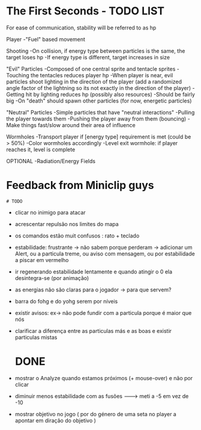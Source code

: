 # The First Seconds - TODO LIST

For ease of communication, stability will be referred to as hp

Player
	-"Fuel" based movement

Shooting
	-On collision, if energy type between particles is the same, the target loses hp
	-If energy type is different, target increases in size

"Evil" Particles
	-Composed of one central sprite and tentacle sprites
	-Touching the tentacles reduces player hp
	-When player is near, evil particles shoot lighting in the direction of the player 
	(add a randomized angle factor of the lightning so its not exactly in the direction of the player)
	-Getting hit by lighting reduces hp (possibly also resources)
	-Should be fairly big
	-On "death" should spawn other particles (for now, energetic particles)

"Neutral" Particles
	-Simple particles that have "neutral interactions"
	-Pulling the player towards them
	-Pushing the player away from them (bouncing)
	-Make things fast/slow around their area of influence

Wormholes
	-Transport player if [energy type] requirement is met (could be > 50%)
	-Color wormholes accordingly
	-Level exit wormhole: if player reaches it, level is complete

OPTIONAL
	-Radiation/Energy Fields



# Feedback from Miniclip guys
	
	# TODO

- clicar no inimigo para atacar
- acrescentar repulsão nos limites do mapa
- os comandos estão muit confusos : rato + teclado
- estabilidade: frustrante -> não sabem porque perderam -> adicionar um Alert, ou a particula treme, ou aviso com mensagem, ou por estabilidade a piscar em vermelho
- ir regenerando estabilidade lentamente e quando atingir o 0 ela desintegra-se (por animação)
- as energias não são claras para o jogador -> para que servem?
- barra do fohg e do yohg serem por níveis
- existir avisos: ex-> não pode fundir com a particula porque é maior que nós
- clarificar a diferença entre as particulas más e as boas e existir particulas mistas

	# DONE
- mostrar o Analyze quando estamos próximos (+ mouse-over) e não por clicar
- diminuir menos estabilidade com as fusões   ---> meti a -5 em vez de -10
- mostrar objetivo no jogo ( por do género de uma seta no player a apontar em diração do objetivo )
